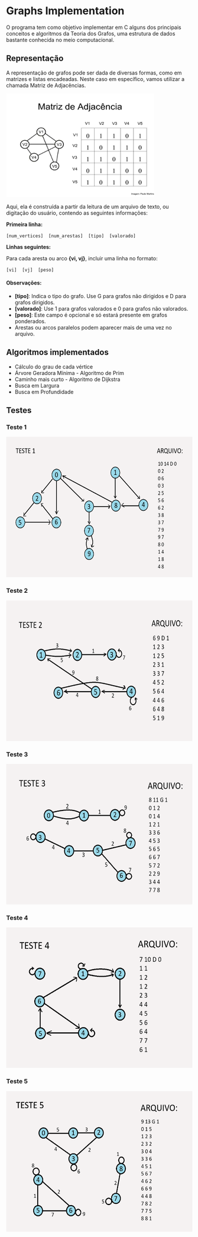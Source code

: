 # Graphs Implementation

O programa tem como objetivo implementar em C alguns dos principais conceitos e algoritmos da Teoria dos Grafos, uma estrutura de dados bastante conhecida no meio computacional.

## Representação

A representação de grafos pode ser dada de diversas formas, como em matrizes e listas encadeadas. Neste caso em específico, vamos utilizar a chamada Matriz de Adjacências.

<img src="./assets/matriz-adj-grafos.png" width="400" height="280">

Aqui, ela é construída a partir da leitura de um arquivo de texto, ou digitação do usuário, contendo as seguintes informações:

**Primeira linha:**

    [num_vertices]  [num_arestas]  [tipo]  [valorado]

**Linhas seguintes:**

Para cada aresta ou arco **{vi, vj}**, incluir uma linha no formato:

    [vi]  [vj]  [peso]

#### Observações:

- **[tipo]**: Indica o tipo do grafo. Use G para grafos não dirigidos e D para grafos dirigidos.
- **[valorado]**: Use 1 para grafos valorados e 0 para grafos não valorados.
- **[peso]**: Este campo é opcional e só estará presente em grafos ponderados.
- Arestas ou arcos paralelos podem aparecer mais de uma vez no arquivo.

## Algoritmos implementados

- Cálculo do grau de cada vértice
- Árvore Geradora Mínima - Algoritmo de Prim
- Caminho mais curto - Algoritmo de Dijkstra
- Busca em Largura
- Busca em Profundidade

## Testes

### Teste 1

<img src="./assets/teste1-grafos.png" width="570" height="380">

### Teste 2

<img src="./assets/teste2-grafos.png" width="570" height="380">

### Teste 3

<img src="./assets/teste3-grafos.png" width="570" height="380">

### Teste 4

<img src="./assets/teste4-grafos.png" width="570" height="380">

### Teste 5

<img src="./assets/teste5-grafos.png" width="570" height="380">
